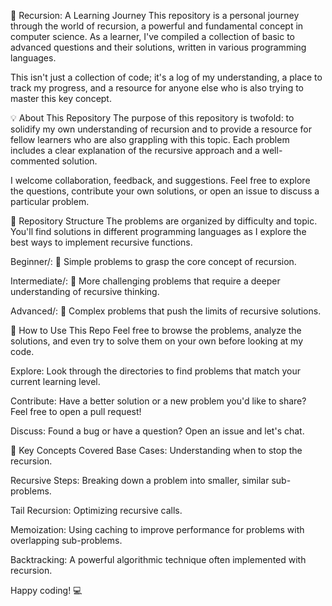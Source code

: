🚀 Recursion: A Learning Journey
This repository is a personal journey through the world of recursion, a powerful and fundamental concept in computer science. As a learner, I've compiled a collection of basic to advanced questions and their solutions, written in various programming languages.

This isn't just a collection of code; it's a log of my understanding, a place to track my progress, and a resource for anyone else who is also trying to master this key concept.

💡 About This Repository
The purpose of this repository is twofold: to solidify my own understanding of recursion and to provide a resource for fellow learners who are also grappling with this topic. Each problem includes a clear explanation of the recursive approach and a well-commented solution.

I welcome collaboration, feedback, and suggestions. Feel free to explore the questions, contribute your own solutions, or open an issue to discuss a particular problem.

📁 Repository Structure
The problems are organized by difficulty and topic. You'll find solutions in different programming languages as I explore the best ways to implement recursive functions.

Beginner/: 🐣 Simple problems to grasp the core concept of recursion.

Intermediate/: 🧠 More challenging problems that require a deeper understanding of recursive thinking.

Advanced/: 🚀 Complex problems that push the limits of recursive solutions.

🤔 How to Use This Repo
Feel free to browse the problems, analyze the solutions, and even try to solve them on your own before looking at my code.

Explore: Look through the directories to find problems that match your current learning level.

Contribute: Have a better solution or a new problem you'd like to share? Feel free to open a pull request!

Discuss: Found a bug or have a question? Open an issue and let's chat.

📝 Key Concepts Covered
Base Cases: Understanding when to stop the recursion.

Recursive Steps: Breaking down a problem into smaller, similar sub-problems.

Tail Recursion: Optimizing recursive calls.

Memoization: Using caching to improve performance for problems with overlapping sub-problems.

Backtracking: A powerful algorithmic technique often implemented with recursion.

Happy coding! 💻
